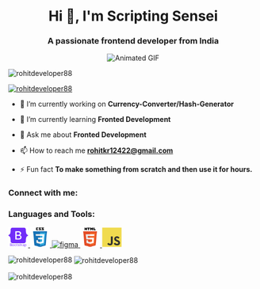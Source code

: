 <h1 align="center">Hi 👋, I'm Scripting Sensei</h1>
<h3 align="center">A passionate frontend developer from India</h3>
<div align="center" >
  <img src="https://i.pinimg.com/originals/81/17/8b/81178b47a8598f0c81c4799f2cdd4057.gif" alt="Animated GIF">

</div>

<p align="left"> <img src="https://komarev.com/ghpvc/?username=rohitdeveloper88&label=Profile%20views&color=0e75b6&style=flat" alt="rohitdeveloper88" /> </p>

<p align="left"> <a href="https://github.com/ryo-ma/github-profile-trophy"><img src="https://github-profile-trophy.vercel.app/?username=rohitdeveloper88" alt="rohitdeveloper88" /></a> </p>

- 🔭 I’m currently working on **Currency-Converter/Hash-Generator**

- 🌱 I’m currently learning **Fronted Development**

- 💬 Ask me about **Fronted Development**

- 📫 How to reach me **rohitkr12422@gmail.com**

- ⚡ Fun fact **To make something from scratch and then use it for hours.**

<h3 align="left">Connect with me:</h3>
<p align="left">
</p>

<h3 align="left">Languages and Tools:</h3>
<p align="left"> <a href="https://getbootstrap.com" target="_blank" rel="noreferrer"> <img src="https://raw.githubusercontent.com/devicons/devicon/master/icons/bootstrap/bootstrap-plain-wordmark.svg" alt="bootstrap" width="40" height="40"/> </a> <a href="https://www.w3schools.com/css/" target="_blank" rel="noreferrer"> <img src="https://raw.githubusercontent.com/devicons/devicon/master/icons/css3/css3-original-wordmark.svg" alt="css3" width="40" height="40"/> </a> <a href="https://www.figma.com/" target="_blank" rel="noreferrer"> <img src="https://www.vectorlogo.zone/logos/figma/figma-icon.svg" alt="figma" width="40" height="40"/> </a> <a href="https://www.w3.org/html/" target="_blank" rel="noreferrer"> <img src="https://raw.githubusercontent.com/devicons/devicon/master/icons/html5/html5-original-wordmark.svg" alt="html5" width="40" height="40"/> </a> <a href="https://developer.mozilla.org/en-US/docs/Web/JavaScript" target="_blank" rel="noreferrer"> <img src="https://raw.githubusercontent.com/devicons/devicon/master/icons/javascript/javascript-original.svg" alt="javascript" width="40" height="40"/> </a> </p>

<p><img align="left" src="https://github-readme-stats.vercel.app/api/top-langs?username=rohitdeveloper88&show_icons=true&locale=en&layout=compact" alt="rohitdeveloper88" /></p>

<p>&nbsp;<img align="center" src="https://github-readme-stats.vercel.app/api?username=rohitdeveloper88&show_icons=true&locale=en" alt="rohitdeveloper88" /></p>

<p><img align="center" src="https://github-readme-streak-stats.herokuapp.com/?user=rohitdeveloper88&" alt="rohitdeveloper88" /></p>



